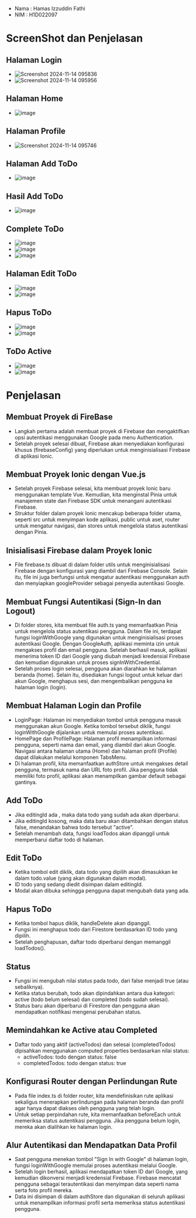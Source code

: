- Nama  : Hamas Izzuddin Fathi
- NIM   : H1D022097

# ScreenShot dan Penjelasan
## Halaman Login
- ![Screenshot 2024-11-14 095836](https://github.com/user-attachments/assets/42845187-c5ae-49bb-b1df-897c9d6097a2)
- ![Screenshot 2024-11-14 095956](https://github.com/user-attachments/assets/5e953842-f9f9-4f1d-b030-2c57393e4104)
## Halaman Home
- ![image](https://github.com/user-attachments/assets/adb60930-535c-4108-88d3-313af1ddf2a4)
## Halaman Profile
- ![Screenshot 2024-11-14 095746](https://github.com/user-attachments/assets/c8ff4ee0-58fd-4c6a-93a4-2d8ebbe336a4)
## Halaman Add ToDo
- ![image](https://github.com/user-attachments/assets/04758688-66fe-495b-8009-60ef028a2950)
## Hasil Add ToDo
- ![image](https://github.com/user-attachments/assets/cb80c500-4e0c-4462-a0ef-43ca79067cc3)
## Complete ToDo
- ![image](https://github.com/user-attachments/assets/e4cf5140-4f2a-49d4-ad28-5e31774c61d3)
- ![image](https://github.com/user-attachments/assets/8419f5a1-f9b9-4869-8d7d-9d84ad8b107f)
- ![image](https://github.com/user-attachments/assets/f87ba464-9654-4569-96c2-28d6949114b3)
## Halaman Edit ToDo
- ![image](https://github.com/user-attachments/assets/b9027adb-f5c3-495f-981a-129a67339817)
- ![image](https://github.com/user-attachments/assets/89e30d10-2a26-4cbc-9231-4d93f62923ab)
## Hapus ToDo
- ![image](https://github.com/user-attachments/assets/0a758b24-9254-49ea-a960-b745dfff989c)
- ![image](https://github.com/user-attachments/assets/3e02f62e-ad4a-4656-9b22-5db2c1c68cce)
## ToDo Active
- ![image](https://github.com/user-attachments/assets/4866acf2-2f9f-447b-8ea8-9bef8e95a152)
- ![image](https://github.com/user-attachments/assets/0f0e08d1-ed5f-4a1c-a458-0be699a324c2)
# Penjelasan
## Membuat Proyek di FireBase
- Langkah pertama adalah membuat proyek di Firebase dan mengaktifkan opsi autentikasi menggunakan Google pada menu Authentication.
- Setelah proyek selesai dibuat, Firebase akan menyediakan konfigurasi khusus (firebaseConfig) yang diperlukan untuk menginisialisasi Firebase di aplikasi Ionic.
## Membuat Proyek Ionic dengan Vue.js
- Setelah proyek Firebase selesai, kita membuat proyek Ionic baru menggunakan template Vue. Kemudian, kita menginstal Pinia untuk manajemen state dan Firebase SDK untuk menangani autentikasi Firebase.
- Struktur folder dalam proyek Ionic mencakup beberapa folder utama, seperti src untuk menyimpan kode aplikasi, public untuk aset, router untuk mengatur navigasi, dan stores untuk mengelola status autentikasi dengan Pinia.
## Inisialisasi Firebase dalam Proyek Ionic
- File firebase.ts dibuat di dalam folder utils untuk menginisialisasi Firebase dengan konfigurasi yang diambil dari Firebase Console. Selain itu, file ini juga berfungsi untuk mengatur autentikasi menggunakan auth dan menyiapkan googleProvider sebagai penyedia autentikasi Google.
## Membuat Fungsi Autentikasi (Sign-In dan Logout)
- Di folder stores, kita membuat file auth.ts yang memanfaatkan Pinia untuk mengelola status autentikasi pengguna. Dalam file ini, terdapat fungsi loginWithGoogle yang digunakan untuk menginisialisasi proses autentikasi Google. Dengan GoogleAuth, aplikasi meminta izin untuk mengakses profil dan email pengguna. Setelah berhasil masuk, aplikasi menerima token ID dari Google yang diubah menjadi kredensial Firebase dan kemudian digunakan untuk proses signInWithCredential.
- Setelah proses login selesai, pengguna akan diarahkan ke halaman beranda (home). Selain itu, disediakan fungsi logout untuk keluar dari akun Google, menghapus sesi, dan mengembalikan pengguna ke halaman login (login).
## Membuat Halaman Login dan Profile
- LoginPage: Halaman ini menyediakan tombol untuk pengguna masuk menggunakan akun Google. Ketika tombol tersebut diklik, fungsi loginWithGoogle dijalankan untuk memulai proses autentikasi.
- HomePage dan ProfilePage: Halaman profil menampilkan informasi pengguna, seperti nama dan email, yang diambil dari akun Google. Navigasi antara halaman utama (Home) dan halaman profil (Profile) dapat dilakukan melalui komponen TabsMenu.
- Di halaman profil, kita memanfaatkan authStore untuk mengakses detail pengguna, termasuk nama dan URL foto profil. Jika pengguna tidak memiliki foto profil, aplikasi akan menampilkan gambar default sebagai gantinya.
## Add ToDo
- Jika editingId ada , maka data todo yang sudah ada akan diperbarui.
- Jika editingId kosong, maka data baru akan ditambahkan dengan status false, menandakan bahwa todo tersebut "active".
- Setelah menambah data, fungsi loadTodos akan dipanggil untuk memperbarui daftar todo di halaman.
## Edit ToDo
- Ketika tombol edit diklik, data todo yang dipilih akan dimasukkan ke dalam todo.value (yang akan digunakan dalam modal).
- ID todo yang sedang diedit disimpan dalam editingId.
- Modal akan dibuka sehingga pengguna dapat mengubah data yang ada.
## Hapus ToDo
- Ketika tombol hapus diklik, handleDelete akan dipanggil.
- Fungsi ini menghapus todo dari Firestore berdasarkan ID todo yang dipilih.
- Setelah penghapusan, daftar todo diperbarui dengan memanggil loadTodos().
## Status
- Fungsi ini mengubah nilai status pada todo, dari false menjadi true (atau sebaliknya).
- Ketika status berubah, todo akan dipindahkan antara dua kategori: active (todo belum selesai) dan completed (todo sudah selesai).
- Status baru akan diperbarui di Firestore dan pengguna akan mendapatkan notifikasi mengenai perubahan status.
## Memindahkan ke Active atau Completed
- Daftar todo yang aktif (activeTodos) dan selesai (completedTodos) dipisahkan menggunakan computed properties berdasarkan nilai status:
  - activeTodos: todo dengan status: false
  - completedTodos: todo dengan status: true
## Konfigurasi Router dengan Perlindungan Rute
- Pada file index.ts di folder router, kita mendefinisikan rute aplikasi sekaligus menerapkan perlindungan pada halaman beranda dan profil agar hanya dapat diakses oleh pengguna yang telah login.
- Untuk setiap perpindahan rute, kita memanfaatkan beforeEach untuk memeriksa status autentikasi pengguna. Jika pengguna belum login, mereka akan dialihkan ke halaman login.
## Alur Autentikasi dan Mendapatkan Data Profil
- Saat pengguna menekan tombol "Sign In with Google" di halaman login, fungsi loginWithGoogle memulai proses autentikasi melalui Google.
- Setelah login berhasil, aplikasi mendapatkan token ID dari Google, yang kemudian dikonversi menjadi kredensial Firebase. Firebase mencatat pengguna sebagai terautentikasi dan menyimpan data seperti nama serta foto profil mereka.
- Data ini disimpan di dalam authStore dan digunakan di seluruh aplikasi untuk menampilkan informasi profil serta memeriksa status autentikasi pengguna.
